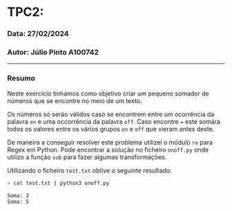 # TPC2: 

### Data: 27/02/2024
### Autor: Júlio Pinto A100742

---

### Resumo

Neste exercício tinhamos como objetivo criar um pequeno somador de números que se encontre no meio de um texto. 

Os números só serão válidos caso se encontrem entre um ocorrência da palavra `on` e uma occorrência da palavra `off`. Caso encontre `=` este somára todos os valores entre os vários grupos `on` e  `off` que vieram antes deste.

De maneira a conseguir resolver este problema utilizei o módulo `re` para Regex em Python. Pode encontrar a solução no ficheiro `onoff.py` onde utilizo a função `sub` para fazer algumas transformações.

Utilizando o ficheiro `test.txt` obtive o seguinte resultado:

```sh
> cat test.txt | python3 onoff.py

Soma: 3
Soma: 5
```
